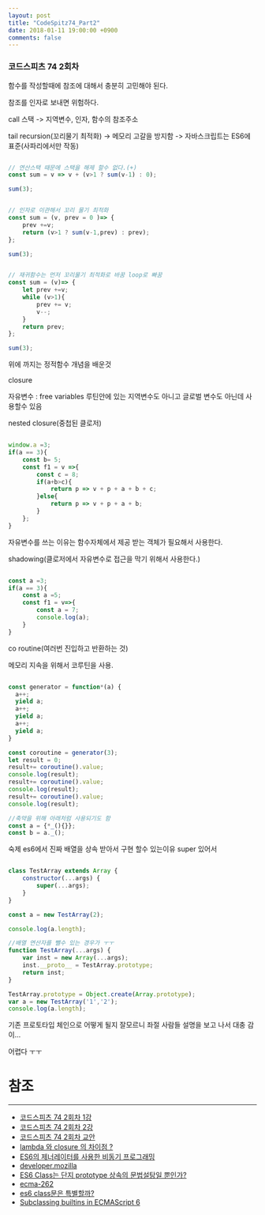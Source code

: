 ```yaml
---
layout: post
title: "CodeSpitz74_Part2"
date: 2018-01-11 19:00:00 +0900
comments: false
---
```


### 코드스피츠 74 2회차

함수를 작성할때에 참조에 대해서 충분히 고민해야 된다.

참조를 인자로 보내면 위험하다.


call 스택 -> 지역변수, 인자, 함수의 참조주소

tail recursion(꼬리물기 최적화) -> 메모리 고갈을 방지함 -> 자바스크립트는 ES6에 표준(사파리에서만 작동)

```javascript

// 연산스택 때문에 스택을 해제 할수 없다.(+)
const sum = v => v + (v>1 ? sum(v-1) : 0);

sum(3);

```

```javascript

// 인자로 이관해서 꼬리 물기 최적화
const sum = (v, prev = 0 )=> {
    prev +=v;
    return (v>1 ? sum(v-1,prev) : prev);
}; 

sum(3);

```

```javascript

// 재귀함수는 먼저 꼬리물기 최적화로 바꿈 loop로 빠꿈
const sum = (v)=> {
    let prev +=v;
    while (v>1){
        prev += v;
        v--;
    }
    return prev;
}; 

sum(3);

```
위에 까지는 정적함수 개념을 배운것

closure

자유변수 : free variables 루틴안에 있는 지역변수도 아니고 글로벌 변수도 아닌데 사용할수 있음

nested closure(중첩된 클로저)

```javascript

window.a =3;
if(a == 3){
    const b= 5;
    const f1 = v =>{
        const c = 8;
        if(a+b>c){
            return p => v + p + a + b + c;
        }else{
            return p => v + p + a + b;            
        }
    };
}

```
자유변수를 쓰는 이유는 함수자체에서 제공 받는 객체가 필요해서 사용한다.

shadowing(클로저에서 자유변수로 접근을 막기 위해서 사용한다.)

```javascript

const a =3;
if(a == 3){
    const a =5;
    const f1 = v=>{
        const a = 7;
        console.log(a);
    }
}

```

co routine(여러번 진입하고 반환하는 것)

메모리 지속을 위해서 코루틴을 사용.

```javascript

const generator = function*(a) {
  a++;
  yield a;
  a++;
  yield a;
  a++;
  yield a;
}

const coroutine = generator(3);
let result = 0;
result+= coroutine().value;
console.log(result);
result+= coroutine().value;
console.log(result);
result+= coroutine().value;
console.log(result);

//축약을 위해 아래처럼 사용되기도 함
const a = {*_(){}};
const b = a._();

```

숙제 es6에서 진짜 배열을 상속 받아서 구현 할수 있는이유 super 있어서

```javascript

class TestArray extends Array {
    constructor(...args) { 
        super(...args);
    }
}

const a = new TestArray(2);

console.log(a.length);

//배열 연산자를 뺄수 있는 경우가 ㅜㅜ
function TestArray(...args) {
    var inst = new Array(...args);
    inst.__proto__ = TestArray.prototype;
    return inst;
}

TestArray.prototype = Object.create(Array.prototype);
var a = new TestArray('1','2');
console.log(a.length);

``` 

기존 프로토타입 체인으로 어떻게 될지 잘모르니 좌절 사람들 설명을 보고 나서 대충 감이... 

어렵다 ㅜㅜ



# 참조 
-----

* [코드스피츠 74 2회차 1강](https://www.youtube.com/watch?v=I5BZ7E6xIQ4&list=PLBA53uNlbf-vuKTARH6Ka7a_Jp0OVT_AY&index=2)
* [코드스피츠 74 2회차 2강](https://www.youtube.com/watch?v=S9kjZGc9UiE&index=1&list=PLBA53uNlbf-vuKTARH6Ka7a_Jp0OVT_AY)
* [코드스피츠 74 2회차 교안](https://onedrive.live.com/?authkey=%21ANDAFlMvPM4zKpo&cid=AE0BF2746200B9CD&id=AE0BF2746200B9CD%2156292&parId=AE0BF2746200B9CD%2156146&o=OneUp)
* [lambda 와 closure 의 차이점 ?](https://stackoverflow.com/questions/220658/what-is-the-difference-between-a-closure-and-a-lambda)
* [ES6의 제너레이터를 사용한 비동기 프로그래밍](http://meetup.toast.com/posts/73)
* [developer.mozilla](https://developer.mozilla.org/en-US/docs/Web/JavaScript/Reference/Statements/function*)
* [ES6 Class는 단지 prototype 상속의 문법설탕일 뿐인가?](https://gomugom.github.io/is-class-only-a-syntactic-sugar/)
* [ecma-262](http://www.ecma-international.org/ecma-262/6.0/#sec-class-definitions)
* [es6 class문은 특별할까?](http://www.bsidesoft.com/?p=5370)
* [Subclassing builtins in ECMAScript 6](http://2ality.com/2013/03/subclassing-builtins-es6.html)

